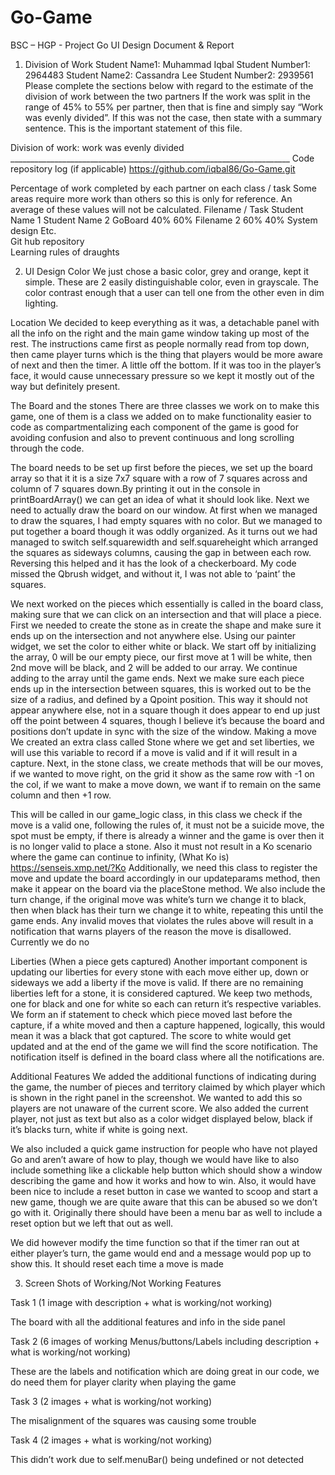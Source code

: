 # Go-Game
BSC – HGP - Project
Go 
UI Design Document & Report
1.	Division of Work
Student Name1: Muhammad Iqbal				Student Number1: 2964483
Student Name2:  Cassandra Lee					Student Number2: 2939561
Please complete the sections below with regard to the estimate of the division of work between the two partners
If the work was split in the range of 45% to 55% per partner, then that is fine and simply say “Work was evenly divided”. If this was not the case, then state with a summary sentence. This is the important statement of this file.

Division of work:  work was evenly divided ______________________________________________________________________
Code repository log (if applicable)
https://github.com/iqbal86/Go-Game.git 

Percentage of work completed by each partner on each class / task 
Some areas require more work than others so this is only for reference. An average of these values will not be calculated.
Filename / Task	Student Name 1	Student Name 2 
GoBoard 	40%	60%
Filename 2	60%	40%
System design	Etc.	
Git hub repository		
Learning rules of draughts 		
		
2.	UI Design 
Color
We just chose a basic color, grey and orange, kept it simple. These are 2 easily distinguishable color, even in grayscale. The color contrast enough that a user can tell one from the other even in dim lighting.

Location
We decided to keep everything as it was, a detachable panel with all the info on the right and the main game window taking up most of the rest. The instructions came first as people normally read from top down, then came player turns which is the thing that players would be more aware of next and then the timer. A little off the bottom. If it was too in the player’s face, it would cause unnecessary pressure so we kept it mostly out of the way but definitely present.

The Board and the stones
There are three classes we work on to make this game, one of them is a class we added on to make functionality easier to code as compartmentalizing each component of the game is good for avoiding confusion and also to prevent continuous and long scrolling through the code.

The board needs to be set up first before the pieces, we set up the board array so that it it is a size 7x7 square with a row of 7 squares across and column of 7 squares down.By printing it out in the console in printBoardArray() we can get an idea of what it should look like. Next we need to actually draw the board on our window. At first when we managed to draw the squares, I had empty squares with no color. But we managed to put together a board though it was oddly organized.
As it turns out we had managed to switch self.squarewidth and self.squareheight which arranged the squares as sideways columns, causing the gap in between each row. Reversing this helped and it has the look of a checkerboard. My code missed the Qbrush widget, and without it, I was not able to ‘paint’ the squares.

We next worked on the pieces which essentially is called in the board class, making sure that we can click on an intersection and that will place a piece. First we needed to create the stone as in create the shape and make sure it ends up on the intersection and not anywhere else. 
Using our painter widget, we set the color to either white or black. We start off by initializing the array, 0 will be our empty piece, our first move at 1 will be white, then 2nd move will be black, and 2 will be added to our array. We continue adding to the array until the game ends. Next we make sure each piece ends up in the intersection between squares, this is worked out to be the size of a radius, and defined by a Qpoint position. This way it should not appear anywhere else, not in a square though it does appear to end up just off the point between 4 squares, though I believe it’s because the board and positions don’t update in sync with the size of the window.
Making a move
We created an extra class called Stone where we get and set liberties, we will use this variable to record if a move is valid and if it will result in a capture. Next, in the stone class, we create methods that will be our moves, if we wanted to move right, on the grid it show as the same row with -1 on the col, if we want to make a move down, we want if to remain on the same column and then +1 row.

 

This will be called in our game_logic class, in this class we check if the move is a valid one, following the rules of, it must not be a suicide move, the spot must be empty, if there is already a winner and the game is over then it is no longer valid to place a stone. Also it must not result in a Ko scenario where the game can continue to infinity, (What Ko is) https://senseis.xmp.net/?Ko
Additionally, we need this class to register the move and update the board accordingly in our updateparams method, then make it appear on the board via the placeStone method. We also include the turn change, if the original move was white’s turn we change it to black, then when black has their turn we change it to white, repeating this until the game ends.
Any invalid moves that violates the rules above will result in a notification that warns players of the reason the move is disallowed.
Currently we do no

Liberties (When a piece gets captured)
Another important component is updating our liberties for every stone with each move either up, down or sideways we add a liberty if the move is valid. If there are no remaining liberties left for a stone, it is considered captured. We keep two methods, one for black and one for white so each can return it’s respective variables. 
We form an if statement to check which piece moved last before the capture, if a white moved and then a capture happened, logically, this would mean it was a black that got captured. The score to white would get updated and at the end of the game we will find the score notification. The notification itself is defined in the board class where all the notifications are.

Additional Features
We added the additional functions of indicating during the game, the number of pieces and territory claimed by which player which is shown in the right panel in the screenshot. We wanted to add this so players are not unaware of the current score.
We also added the current player, not just as text but also as a color widget displayed below, black if it’s blacks turn, white if white is going next.

We also included a quick game instruction for people who have not played Go and aren’t aware of how to play, though we would have like to also include something like a clickable help button which should show a window describing the game and how it works and how to win. Also, it would have been nice to include a reset button in case we wanted to scoop and start a new game, though we are quite aware that this can be abused so we don’t go with it.
Originally there should have been a menu bar as well to include a reset option but we left that out as well.

We did however modify the time function so that if the timer ran out at either player’s turn, the game would end and a message would pop up to show this. It should reset each time a move is made


3.	Screen Shots of Working/Not Working Features


Task 1 (1 image with description + what is working/not working)



The board with all the additional features and info in the side panel



Task 2 (6 images of working Menus/buttons/Labels including description + what is working/not working)




These are the labels and notification which are doing great in our code, we do need them for player clarity when playing the game



Task 3 (2 images + what is working/not working)

The misalignment of the squares was causing some trouble 



Task 4 (2 images + what is working/not working)



This didn’t work due to self.menuBar() being undefined or not detected

